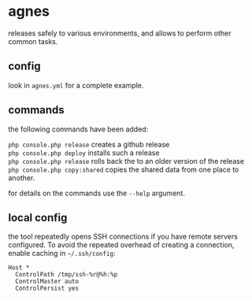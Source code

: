 # agnes

releases safely to various environments, and allows to perform other common tasks.

## config

look in `agnes.yml` for a complete example.

## commands

the following commands have been added:

`php console.php release` creates a github release  
`php console.php deploy` installs such a release  
`php console.php release` rolls back the to an older version of the release  
`php console.php copy:shared` copies the shared data from one place to another.

for details on the commands use the `--help` argument.


## local config

the tool repeatedly opens SSH connections if you have remote servers configured. To avoid the repeated overhead of creating a connection, enable caching in `~/.ssh/config`:

```
Host *
  ControlPath /tmp/ssh-%r@%h:%p
  ControlMaster auto
  ControlPersist yes
```

